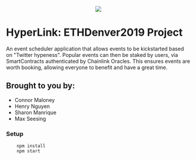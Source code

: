 <div align="center">
  <img src="https://pbs.twimg.com/media/DyMpqOVU8AAfM4R.jpg" />
</div>

# HyperLink: ETHDenver2019 Project

An event scheduler application that
allows events to be kickstarted based on
"Twitter hypeness". Popular events can then be staked by users, via SmartContracts authenticated by Chainlink Oracles. This ensures
events are worth booking, allowing 
everyone to benefit and have a great time.

## Brought to you by:

* Connor Maloney
* Henry Nguyen
* Sharon Manrique
* Max Seesing

### Setup

```
    npm install
    npm start
```
